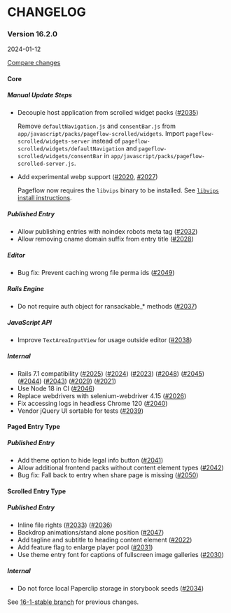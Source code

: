 # CHANGELOG

### Version 16.2.0

2024-01-12

[Compare changes](https://github.com/codevise/pageflow/compare/16-1-stable...v16.2.0)

#### Core

##### Manual Update Steps

- Decouple host application from scrolled widget packs
  ([#2035](https://github.com/codevise/pageflow/pull/2035))

  Remove `defaultNavigation.js` and `consentBar.js` from
  `app/javascript/packs/pageflow-scrolled/widgets`.  Import
  `pageflow-scrolled/widgets-server` instead of
  `pageflow-scrolled/widgets/defaultNavigation` and
  `pageflow-scrolled/widgets/consentBar` in
  `app/javascript/packs/pageflow-scrolled-server.js`.

- Add experimental webp support
  ([#2020](https://github.com/codevise/pageflow/pull/2020),
   [#2027](https://github.com/codevise/pageflow/pull/2027))

  Pageflow now requires the `libvips` binary to be installed. See
  [`libvips` install
  instructions](https://www.libvips.org/install.html).

##### Published Entry

- Allow publishing entries with noindex robots meta tag
  ([#2032](https://github.com/codevise/pageflow/pull/2032))
- Allow removing cname domain suffix from entry title
  ([#2028](https://github.com/codevise/pageflow/pull/2028))

##### Editor

- Bug fix: Prevent caching wrong file perma ids
  ([#2049](https://github.com/codevise/pageflow/pull/2049))

##### Rails Engine

- Do not require auth object for ransackable_* methods
  ([#2037](https://github.com/codevise/pageflow/pull/2037))

##### JavaScript API

- Improve `TextAreaInputView` for usage outside editor
  ([#2038](https://github.com/codevise/pageflow/pull/2038))

##### Internal

- Rails 7.1 compatibility
  ([#2025](https://github.com/codevise/pageflow/pull/2025))
  ([#2024](https://github.com/codevise/pageflow/pull/2024))
  ([#2023](https://github.com/codevise/pageflow/pull/2023))
  ([#2048](https://github.com/codevise/pageflow/pull/2048))
  ([#2045](https://github.com/codevise/pageflow/pull/2045))
  ([#2044](https://github.com/codevise/pageflow/pull/2044))
  ([#2043](https://github.com/codevise/pageflow/pull/2043))
  ([#2029](https://github.com/codevise/pageflow/pull/2029))
  ([#2021](https://github.com/codevise/pageflow/pull/2021))
- Use Node 18 in CI
  ([#2046](https://github.com/codevise/pageflow/pull/2046))
- Replace webdrivers with selenium-webdriver 4.15
  ([#2026](https://github.com/codevise/pageflow/pull/2026))
- Fix accessing logs in headless Chrome 120
  ([#2040](https://github.com/codevise/pageflow/pull/2040))
- Vendor jQuery UI sortable for tests
  ([#2039](https://github.com/codevise/pageflow/pull/2039))

#### Paged Entry Type

##### Published Entry

- Add theme option to hide legal info button
  ([#2041](https://github.com/codevise/pageflow/pull/2041))
- Allow additional frontend packs without content element types
  ([#2042](https://github.com/codevise/pageflow/pull/2042))
- Bug fix: Fall back to entry when share page is missing
  ([#2050](https://github.com/codevise/pageflow/pull/2050))

#### Scrolled Entry Type

##### Published Entry

- Inline file rights
  ([#2033](https://github.com/codevise/pageflow/pull/2033))
  ([#2036](https://github.com/codevise/pageflow/pull/2036))
- Backdrop animations/stand alone position
  ([#2047](https://github.com/codevise/pageflow/pull/2047))
- Add tagline and subtitle to heading content element
  ([#2022](https://github.com/codevise/pageflow/pull/2022))
- Add feature flag to enlarge player pool
  ([#2031](https://github.com/codevise/pageflow/pull/2031))
- Use theme entry font for captions of fullscreen image galleries
  ([#2030](https://github.com/codevise/pageflow/pull/2030))

##### Internal

- Do not force local Paperclip storage in storybook seeds
  ([#2034](https://github.com/codevise/pageflow/pull/2034))

See
[16-1-stable branch](https://github.com/codevise/pageflow/blob/16-1-stable/CHANGELOG.md)
for previous changes.
